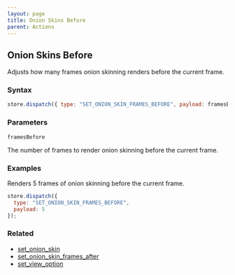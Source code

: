 ```yaml
---
layout: page
title: Onion Skins Before
parent: Actions
---
```


## Onion Skins Before

Adjusts how many frames onion skinning renders before the current frame.

### Syntax

```js
store.dispatch({ type: "SET_ONION_SKIN_FRAMES_BEFORE", payload: framesBefore });
```

### Parameters

`framesBefore`

The number of frames to render onion skinning before the current frame.

### Examples

Renders 5 frames of onion skinning before the current frame.

```js
store.dispatch({
  type: "SET_ONION_SKIN_FRAMES_BEFORE",
  payload: 5
});
```

### Related

- [set_onion_skin](./set_onion_skin.md)
- [set_onion_skin_frames_after](./set_onion_skin_frames_after.md)
- [set_view_option](./set_view_option.md)
